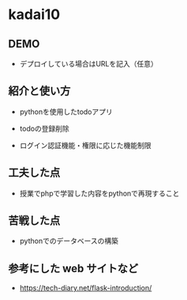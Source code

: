 # kadai10

## DEMO

  - デプロイしている場合はURLを記入（任意）

## 紹介と使い方

  - pythonを使用したtodoアプリ

  - todoの登録削除
  - ログイン認証機能・権限に応じた機能制限

## 工夫した点

  - 授業でphpで学習した内容をpythonで再現すること

## 苦戦した点

  - pythonでのデータベースの構築

## 参考にした web サイトなど

  - https://tech-diary.net/flask-introduction/
